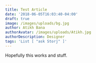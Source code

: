 ```yaml
---
title: Test Article
date: '2018-06-05T16:03:40-04:00'
draft: true
image: /images/uploads/bg.jpg
author: Atikh Bana
authorAvatar: /images/uploads/Atikh.jpg
authorDescription: Designer
tags: 'List [ "ask Storj" ]'
---
```

Hopefully this works and stuff.
